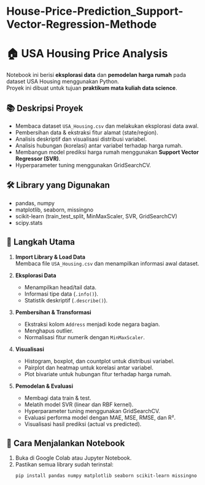 # House-Price-Prediction_Support-Vector-Regression-Methode
# 🏠 USA Housing Price Analysis

Notebook ini berisi **eksplorasi data** dan **pemodelan harga rumah** pada dataset USA Housing menggunakan Python.  
Proyek ini dibuat untuk tujuan **praktikum mata kuliah data science**.

## 📚 Deskripsi Proyek

- Membaca dataset `USA_Housing.csv` dan melakukan eksplorasi data awal.
- Pembersihan data & ekstraksi fitur alamat (state/region).
- Analisis deskriptif dan visualisasi distribusi variabel.
- Analisis hubungan (korelasi) antar variabel terhadap harga rumah.
- Membangun model prediksi harga rumah menggunakan **Support Vector Regressor (SVR)**.
- Hyperparameter tuning menggunakan GridSearchCV.

## 🛠️ Library yang Digunakan

- pandas, numpy
- matplotlib, seaborn, missingno
- scikit-learn (train_test_split, MinMaxScaler, SVR, GridSearchCV)
- scipy.stats

## 📝 Langkah Utama

1. **Import Library & Load Data**  
   Membaca file `USA_Housing.csv` dan menampilkan informasi awal dataset.

2. **Eksplorasi Data**  
   - Menampilkan head/tail data.
   - Informasi tipe data (`.info()`).
   - Statistik deskriptif (`.describe()`).

3. **Pembersihan & Transformasi**  
   - Ekstraksi kolom `Address` menjadi kode negara bagian.
   - Menghapus outlier.
   - Normalisasi fitur numerik dengan `MinMaxScaler`.

4. **Visualisasi**  
   - Histogram, boxplot, dan countplot untuk distribusi variabel.
   - Pairplot dan heatmap untuk korelasi antar variabel.
   - Plot bivariate untuk hubungan fitur terhadap harga rumah.

5. **Pemodelan & Evaluasi**  
   - Membagi data train & test.
   - Melatih model SVR (linear dan RBF kernel).
   - Hyperparameter tuning menggunakan GridSearchCV.
   - Evaluasi performa model dengan MAE, MSE, RMSE, dan R².
   - Visualisasi hasil prediksi (actual vs predicted).

## 🚀 Cara Menjalankan Notebook

1. Buka di Google Colab atau Jupyter Notebook.
2. Pastikan semua library sudah terinstal:
   ```bash
   pip install pandas numpy matplotlib seaborn scikit-learn missingno
